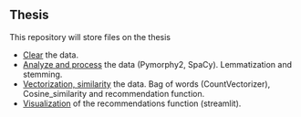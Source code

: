 ## Thesis
This repository will store files on the thesis

+ [Сlear](https://github.com/ksenia57/Thesis/blob/master/Data%20cleaning.ipynb) the data.
+ [Analyze and process](https://github.com/ksenia57/Thesis/blob/master/Data%20analysis.ipynb) the data (Pymorphy2, SpaCy). Lemmatization and stemming.
+ [Vectorization, similarity](https://github.com/ksenia57/Thesis/blob/master/Research.ipynb) the data. Bag of words (CountVectorizer), Cosine_similarity and recommendation function.
+ [Visualization](https://github.com/ksenia57/Thesis/tree/master/recommend) of the recommendations function (streamlit).